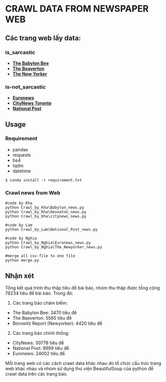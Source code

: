 #  CRAWL DATA FROM NEWSPAPER WEB

## Các trang web lấy data:

### is_sarcastic
 - [**The Babylon Bee**](https://babylonbee.com/news)
 - [**The Beaverton**](https://www.thebeaverton.com/)
 - [**The New Yorker**](https://www.newyorker.com/)
### is-not_sarcastic
 - [**Euronews**](https://www.euronews.com)
 - [**CityNews Toronto**](https://toronto.citynews.ca/category/national/)
 - [**National Post**](https://nationalpost.com/)
 
## Usage
### Requirement
 - pandas
 - requests
 - bs4
 - tqdm
 - datetime

```
$ conda install -r requirement.txt
```

### Crawl news from Web
```
#code by Kha
python Crawl_by_Kha\Babylon_news.py
python Crawl_by_Kha\beveaton_news.py
python Crawl_by_Kha\citynews_news.py
```
```
#code by Lam
python Crawl_by_Lam\National_Post_news.py
```
```
#code by Nghia
python Crawl_by_Nghia\Euronews_news.py
python Crawl_by_Nghia\The_Newyorker_news.py
```
```
#merge all csv-file to one file
python merge.py
```
## Nhận xét
Tổng kết quá trình thu thập tiêu đề bài báo, nhóm thu thập được tổng cộng 78234 tiêu đề bài báo. Trong đó:
1. Các trang báo châm biếm:
- The Babylon Bee: 3470 tiêu đề
- The Baeverton: 5565 tiêu đề
- Borowitz Report (Newyorker): 4420 tiêu đề
2. Các trang báo chính thống:
- CityNews: 30778 tiêu đề
- National Post: 9999 tiêu đề
- Euronews: 24002 tiêu đề

Mỗi trang web có các cách crawl data khác nhau do tổ chức cấu trúc trang web khác nhau và nhóm sử dụng thư viện BeautifulSoup của python để crawl data trên các trang báo.

